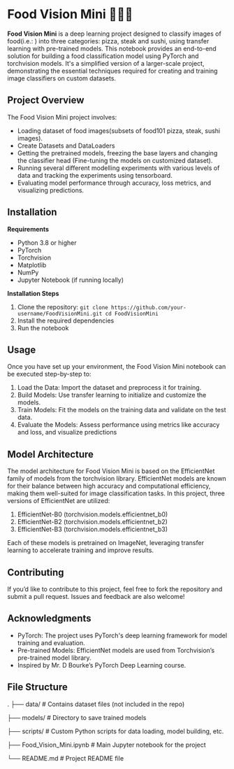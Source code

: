 # Food Vision Mini 🍕🍔🥗
**Food Vision Mini** is a deep learning project designed to classify images of food(i.e.: ) into three categories: pizza, steak and sushi, using transfer learning with pre-trained models. This notebook provides an end-to-end solution for building a food classification model using PyTorch and torchvision models. It's a simplified version of a larger-scale project, demonstrating the essential techniques required for creating and training image classifiers on custom datasets.

## Project Overview
The Food Vision Mini project involves:
- Loading dataset of food images(subsets of food101 pizza, steak, sushi images).
- Create Datasets and DataLoaders
- Getting the pretrained models, freezing the base layers and changing the classifier head
  (Fine-tuning the models on customized dataset).
- Running several different modelling experiments with various levels of data and tracking the experiments using tensorboard.
- Evaluating model performance through accuracy, loss metrics, and visualizing predictions.
  
## Installation
**Requirements**
- Python 3.8 or higher
- PyTorch
- Torchvision
- Matplotlib
- NumPy
- Jupyter Notebook (if running locally)

**Installation Steps**
1. Clone the repository:
   ``` git clone https://github.com/your-username/FoodVisionMini.git cd FoodVisionMini ```
3. Install the required dependencies
4. Run the notebook

## Usage
Once you have set up your environment, the Food Vision Mini notebook can be executed step-by-step to:
1. Load the Data: Import the dataset and preprocess it for training.
2. Build Models: Use transfer learning to initialize and customize the models.
3. Train Models: Fit the models on the training data and validate on the test data.
4. Evaluate the Models: Assess performance using metrics like accuracy and loss, and visualize predictions

## Model Architecture
The model architecture for Food Vision Mini is based on the EfficientNet family of models from the torchvision library. EfficientNet models are known for their balance between high accuracy and computational efficiency, making them well-suited for image classification tasks. In this project, three versions of EfficientNet are utilized:
1. EfficientNet-B0 (torchvision.models.efficientnet_b0)
2. EfficientNet-B2 (torchvision.models.efficientnet_b2)
3. EfficientNet-B3 (torchvision.models.efficientnet_b3)

Each of these models is pretrained on ImageNet, leveraging transfer learning to accelerate training and improve results.

## Contributing 
If you’d like to contribute to this project, feel free to fork the repository and submit a pull request. Issues and feedback are also welcome!

## Acknowledgments
- PyTorch: The project uses PyTorch's deep learning framework for model training and evaluation.
- Pre-trained Models: EfficientNet models are used from Torchvision’s pre-trained model library.
- Inspired by Mr. D Bourke’s PyTorch Deep Learning course.

## File Structure
.
├── data/                    # Contains dataset files (not included in the repo)

├── models/                  # Directory to save trained models

├── scripts/                 # Custom Python scripts for data loading, model building, etc.

├── Food_Vision_Mini.ipynb    # Main Jupyter notebook for the project

└── README.md                # Project README file

